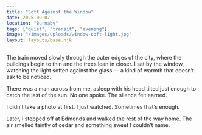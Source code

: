 ```yaml
---
title: "Soft Against the Window"
date: 2025-09-07
location: "Burnaby"
tags: ["quiet", "transit", "evening"]
image: "/images/uploads/window-soft-light.jpg"
layout: layouts/base.njk
---
```


The train moved slowly through the outer edges of the city, where the buildings begin to thin and the trees lean in closer. I sat by the window, watching the light soften against the glass — a kind of warmth that doesn’t ask to be noticed.

There was a man across from me, asleep with his head tilted just enough to catch the last of the sun. No one spoke. The silence felt earned.

I didn’t take a photo at first. I just watched. Sometimes that’s enough.

Later, I stepped off at Edmonds and walked the rest of the way home. The air smelled faintly of cedar and something sweet I couldn’t name.